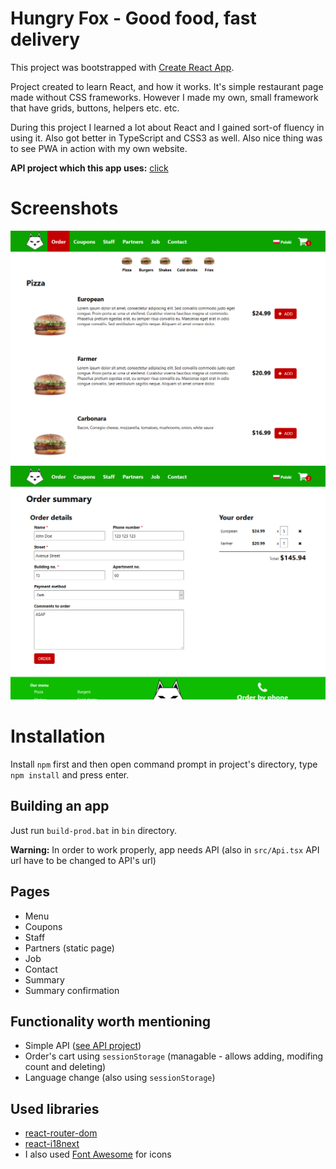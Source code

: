 # Hungry Fox - Good food, fast delivery

This project was bootstrapped with [Create React App](https://github.com/facebook/create-react-app).

Project created to learn React, and how it works. It's simple restaurant page made without CSS frameworks. However I made my own, small framework that have grids, buttons, helpers etc. etc.

During this project I learned a lot about React and I gained sort-of fluency in using it. Also got better in TypeScript and CSS3 as well.
Also nice thing was to see PWA in action with my own website.

**API project which this app uses:** [click](https://github.com/KongoPL/hungry-fox-api)

# Screenshots
![screenshot-1.png](https://raw.githubusercontent.com/KongoPL/Hungry-Fox/master/documents/screenshot-1.png)
![screenshot-2.png](https://raw.githubusercontent.com/KongoPL/Hungry-Fox/master/documents/screenshot-2.png)

# Installation
Install `npm` first and then open command prompt in project's directory, type `npm install` and press enter.

## Building an app
Just run `build-prod.bat` in `bin` directory.

**Warning:** In order to work properly, app needs API (also in `src/Api.tsx` API url have to be changed to API's url)

## Pages
* Menu
* Coupons
* Staff
* Partners (static page)
* Job
* Contact
* Summary
* Summary confirmation

## Functionality worth mentioning
* Simple API ([see API project](https://github.com/KongoPL/hungry-fox-api))
* Order's cart using `sessionStorage` (managable - allows adding, modifing count and deleting)
* Language change (also using `sessionStorage`)

## Used libraries
* [react-router-dom](https://github.com/ReactTraining/react-router/tree/master/packages/react-router-dom)
* [react-i18next](https://github.com/i18next/react-i18next)
* I also used [Font Awesome](https://fontawesome.com/) for icons
